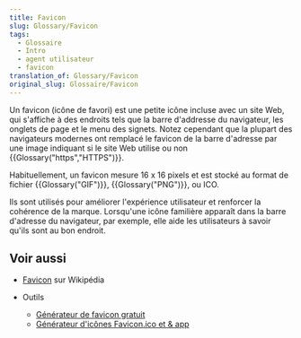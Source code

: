 ```yaml
---
title: Favicon
slug: Glossary/Favicon
tags:
  - Glossaire
  - Intro
  - agent utilisateur
  - favicon
translation_of: Glossary/Favicon
original_slug: Glossaire/Favicon
---
```


Un favicon (icône de favori) est une petite icône incluse avec un site Web, qui s'affiche à des endroits tels que la barre d'addresse du navigateur, les onglets de page et le menu des signets. Notez cependant que la plupart des navigateurs modernes ont remplacé le favicon de la barre d'adresse par une image indiquant si le site Web utilise ou non {{Glossary("https","HTTPS")}}.

Habituellement, un favicon mesure 16 x 16 pixels et est stocké au format de fichier {{Glossary("GIF")}}, {{Glossary("PNG")}}, ou ICO.

Ils sont utilisés pour améliorer l'expérience utilisateur et renforcer la cohérence de la marque. Lorsqu'une icône familière apparaît dans la barre d'adresse du navigateur, par exemple, elle aide les utilisateurs à savoir qu'ils sont au bon endroit.

## Voir aussi

- [Favicon](https://fr.wikipedia.org/wiki/Favicon) sur Wikipédia
- Outils

  - [Générateur de favicon gratuit](https://favicon.io/)
  - [Générateur d'icônes Favicon.ico et & app](https://www.favicon-generator.org/)
